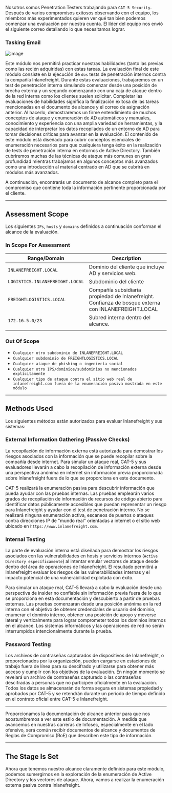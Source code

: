 Nosotros somos Penetration Testers trabajando para `CAT-5 Security`. Después de varios compromisos exitosos observando con el equipo, los miembros más experimentados quieren ver qué tan bien podemos comenzar una evaluación por nuestra cuenta. El líder del equipo nos envió el siguiente correo detallando lo que necesitamos lograr.

### Tasking Email

![image](https://academy.hackthebox.com/storage/modules/143/scenario-email.png)

Este módulo nos permitirá practicar nuestras habilidades (tanto las previas como las recién adquiridas) con estas tareas. La evaluación final de este módulo consiste en la ejecución de `dos` tests de penetración internos contra la compañía Inlanefreight. Durante estas evaluaciones, trabajaremos en un test de penetración interna simulando comenzar desde una posición de brecha externa y un segundo comenzando con una caja de ataque dentro de la red interna como los clientes suelen solicitar. Completar las evaluaciones de habilidades significa la finalización exitosa de las tareas mencionadas en el documento de alcance y el correo de asignación anterior. Al hacerlo, demostraremos un firme entendimiento de muchos conceptos de ataque y enumeración de AD automáticos y manuales, conocimiento y experiencia con una amplia variedad de herramientas, y la capacidad de interpretar los datos recopilados de un entorno de AD para tomar decisiones críticas para avanzar en la evaluación. El contenido de este módulo está diseñado para cubrir conceptos esenciales de enumeración necesarios para que cualquiera tenga éxito en la realización de tests de penetración interna en entornos de Active Directory. También cubriremos muchas de las técnicas de ataque más comunes en gran profundidad mientras trabajamos en algunos conceptos más avanzados como una introducción al material centrado en AD que se cubrirá en módulos más avanzados.

A continuación, encontrarás un documento de alcance completo para el compromiso que contiene toda la información pertinente proporcionada por el cliente.

---

## Assessment Scope

Los siguientes `IPs`, `hosts` y `domains` definidos a continuación conforman el alcance de la evaluación.

### In Scope For Assessment

|**Range/Domain**|**Description**|
|---|---|
|`INLANEFREIGHT.LOCAL`|Dominio del cliente que incluye AD y servicios web.|
|`LOGISTICS.INLANEFREIGHT.LOCAL`|Subdominio del cliente|
|`FREIGHTLOGISTICS.LOCAL`|Compañía subsidiaria propiedad de Inlanefreight. Confianza de bosque externa con INLANEFREIGHT.LOCAL|
|`172.16.5.0/23`|Subred interna dentro del alcance.|
|||

### Out Of Scope

- `Cualquier otro subdominio de INLANEFREIGHT.LOCAL`
- `Cualquier subdominio de FREIGHTLOGISTICS.LOCAL`
- `Cualquier ataque de phishing o ingeniería social`
- `Cualquier otro IPS/dominios/subdominios no mencionados explícitamente`
- `Cualquier tipo de ataque contra el sitio web real de inlanefreight.com fuera de la enumeración pasiva mostrada en este módulo`

---

## Methods Used

Los siguientes métodos están autorizados para evaluar Inlanefreight y sus sistemas:

### External Information Gathering (Passive Checks)

La recopilación de información externa está autorizada para demostrar los riesgos asociados con la información que se puede recopilar sobre la compañía desde internet. Para simular un ataque real, CAT-5 y sus evaluadores llevarán a cabo la recopilación de información externa desde una perspectiva anónima en internet sin información previa proporcionada sobre Inlanefreight fuera de lo que se proporciona en este documento.

CAT-5 realizará la enumeración pasiva para descubrir información que pueda ayudar con las pruebas internas. Las pruebas emplearán varios grados de recopilación de información de recursos de código abierto para identificar datos públicamente accesibles que puedan representar un riesgo para Inlanefreight y ayudar con el test de penetración interno. No se realizará ninguna enumeración activa, escaneos de puertos o ataques contra direcciones IP de "mundo real" orientadas a internet o el sitio web ubicado en `https://www.inlanefreight.com`.

### Internal Testing

La parte de evaluación interna está diseñada para demostrar los riesgos asociados con las vulnerabilidades en hosts y servicios internos (`Active Directory específicamente`) al intentar emular vectores de ataque desde dentro del área de operaciones de Inlanefreight. El resultado permitirá a Inlanefreight evaluar los riesgos de las vulnerabilidades internas y el impacto potencial de una vulnerabilidad explotada con éxito.

Para simular un ataque real, CAT-5 llevará a cabo la evaluación desde una perspectiva de insider no confiable sin información previa fuera de lo que se proporciona en esta documentación y descubierto a partir de pruebas externas. Las pruebas comenzarán desde una posición anónima en la red interna con el objetivo de obtener credenciales de usuario del dominio, enumerar el dominio interno, obtener una posición de apoyo y moverse lateral y verticalmente para lograr comprometer todos los dominios internos en el alcance. Los sistemas informáticos y las operaciones de red no serán interrumpidos intencionalmente durante la prueba.

### Password Testing

Los archivos de contraseñas capturados de dispositivos de Inlanefreight, o proporcionados por la organización, pueden cargarse en estaciones de trabajo fuera de línea para su descifrado y utilizarse para obtener más acceso y cumplir con los objetivos de la evaluación. En ningún momento se revelará un archivo de contraseñas capturado o las contraseñas descifradas a personas que no participen oficialmente en la evaluación. Todos los datos se almacenarán de forma segura en sistemas propiedad y aprobados por CAT-5 y se retendrán durante un período de tiempo definido en el contrato oficial entre CAT-5 e Inlanefreight.

---

Proporcionamos la documentación de alcance anterior para que nos acostumbremos a ver este estilo de documentación. A medida que avancemos en nuestras carreras de Infosec, especialmente en el lado ofensivo, será común recibir documentos de alcance y documentos de Reglas de Compromiso (RoE) que describen este tipo de información.

---

## The Stage Is Set

Ahora que tenemos nuestro alcance claramente definido para este módulo, podemos sumergirnos en la exploración de la enumeración de Active Directory y los vectores de ataque. Ahora, vamos a realizar la enumeración externa pasiva contra Inlanefreight.